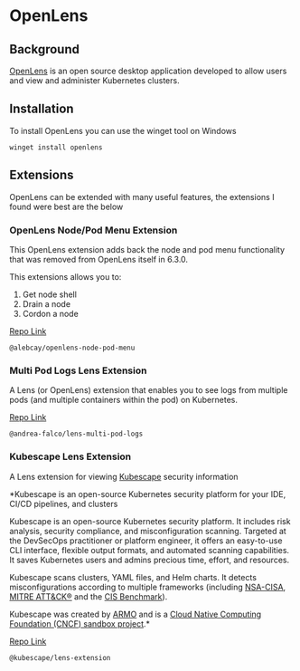 # OpenLens

## **Background**

[OpenLens](https://github.com/lensapp/lens) is an open source desktop application developed to allow users and view and administer Kubernetes clusters.

## **Installation**

To install OpenLens you can use the winget tool on Windows
```
winget install openlens
```

## **Extensions**

OpenLens can be extended with many useful features, the extensions I found were best are the below

### **OpenLens Node/Pod Menu Extension**
This OpenLens extension adds back the node and pod menu functionality that was removed from OpenLens itself in 6.3.0.

This extensions allows you to:

1. Get node shell
2. Drain a node
3. Cordon a node

[Repo Link](https://github.com/alebcay/openlens-node-pod-menu)

```
@alebcay/openlens-node-pod-menu
```

### **Multi Pod Logs Lens Extension**

A Lens (or OpenLens) extension that enables you to see logs from multiple pods (and multiple containers within the pod) on Kubernetes.

[Repo Link](https://github.com/andrea-falco/lens-multi-pod-logs)

```
@andrea-falco/lens-multi-pod-logs
```


### **Kubescape Lens Extension**

A Lens extension for viewing [Kubescape](https://github.com/kubescape/kubescape) security information

*Kubescape is an open-source Kubernetes security platform for your IDE, CI/CD pipelines, and clusters

Kubescape is an open-source Kubernetes security platform. It includes risk analysis, security compliance, and misconfiguration scanning. Targeted at the DevSecOps practitioner or platform engineer, it offers an easy-to-use CLI interface, flexible output formats, and automated scanning capabilities. It saves Kubernetes users and admins precious time, effort, and resources.

Kubescape scans clusters, YAML files, and Helm charts. It detects misconfigurations according to multiple frameworks (including [NSA-CISA](https://www.armosec.io/blog/kubernetes-hardening-guidance-summary-by-armo/?utm_source=github&utm_medium=repository), [MITRE ATT&CK®](https://www.microsoft.com/security/blog/2021/03/23/secure-containerized-environments-with-updated-threat-matrix-for-kubernetes/) and the [CIS Benchmark](https://www.armosec.io/blog/cis-kubernetes-benchmark-framework-scanning-tools-comparison/?utm_source=github&utm_medium=repository)).

Kubescape was created by [ARMO](https://www.armosec.io/?utm_source=github&utm_medium=repository) and is a [Cloud Native Computing Foundation (CNCF) sandbox project](https://www.cncf.io/sandbox-projects/).*

[Repo Link](https://github.com/kubescape/lens-extension)

```
@kubescape/lens-extension
```